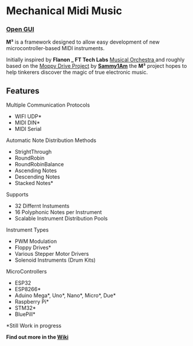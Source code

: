 # Mechanical Midi Music
### [Open GUI](https://djthefirst.github.io/Mechanical-Midi-Music/)


**M³** is a framework designed to allow easy development of new microcontroller-based MIDI instruments. 

Initially inspired by **Flanon _ FT Tech Labs** [Musical Orchestra ](https://youtu.be/2UesaCcfI_8?t=24) and roughly based on the [Moppy Drive Project](https://github.com/Sammy1Am/Moppy2) by **[Sammy1Am](https://github.com/Sammy1Am)** the **M³** project hopes to help tinkerers discover the magic of true electronic music.

## Features
  Multiple Communication Protocols
  - WIFI UDP*
  - MIDI DIN*
  - MIDI Serial
  
  Automatic Note Distribution Methods
  - StrightThrough
  - RoundRobin
  - RoundRobinBalance
  - Ascending Notes
  - Descending Notes
  - Stacked Notes*
  
  Supports
  - 32 Differnt Instuments
  - 16 Polyphonic Notes per Instrument
  - Scalable Instrument Distribution Pools
  
  Instrument Types
  - PWM Modulation
  - Floppy Drives*
  - Various Stepper Motor Drivers
  - Solenoid Instruments (Drum Kits)
  
  MicroControllers
  - ESP32
  - ESP8266*
  - Aduino Mega*, Uno*, Nano*, Micro*, Due*
  - Raspberry Pi*
  - STM32*
  - BluePill*
  
  *Still Work in progress

**Find out more in the [Wiki](https://github.com/DJthefirst/Mechanical-Midi-Music/wiki)**
